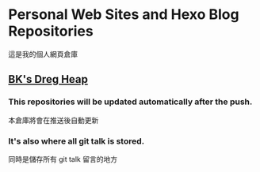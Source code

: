 # Personal Web Sites and Hexo Blog Repositories

這是我的個人網頁倉庫

## [BK's Dreg Heap](https://blackrowtw.github.io/)

### This repositories will be updated automatically after the push.

本倉庫將會在推送後自動更新

### It's also where all git talk is stored.

同時是儲存所有 git talk 留言的地方